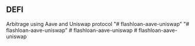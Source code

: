 ## DEFI
Arbitrage using Aave and Uniswap protocol 
"# flashloan-aave-uniswap" 
"# flashloan-aave-uniswap" 
#   f l a s h l o a n - a a v e - u n i s w a p  
 #   f l a s h l o a n - a a v e - u n i s w a p  
 